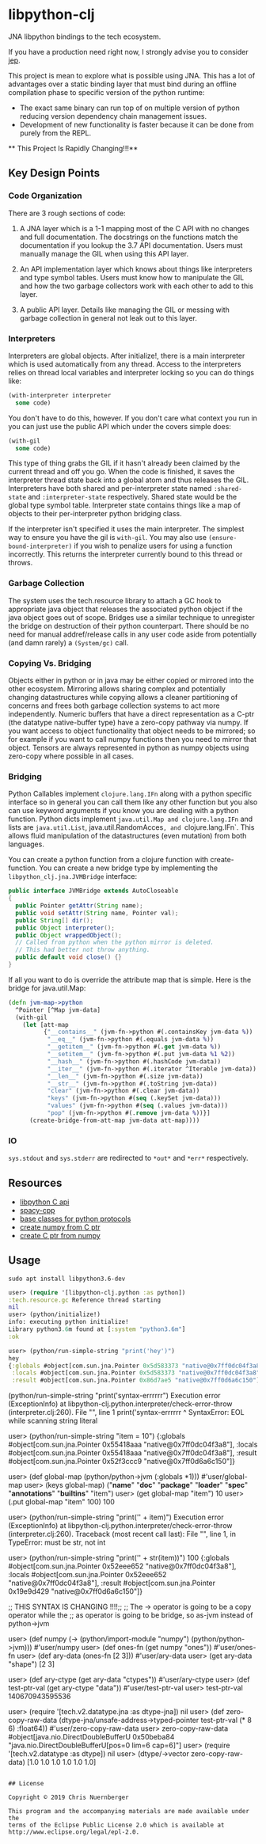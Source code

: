 # libpython-clj

JNA libpython bindings to the tech ecosystem.

If you have a production need right now, I strongly advise you to consider
[jep](https://github.com/ninia/jep).

This project is mean to explore what is possible using JNA.  This has a lot of
advantages over a static binding layer that must bind during an offline compilation
phase to specific version of the python runtime:

* The exact same binary can run top of on multiple version of python reducing version
  dependency chain management issues.
* Development of new functionality is faster because it can be done from purely from the
  REPL.


** This Project Is Rapidly Changing!!!**



## Key Design Points


### Code Organization


There are 3 rough sections of code:
1. A JNA layer which is a 1-1 mapping most of the C API with no changes and full
   documentation.  The docstrings on the functions match the documentation if you lookup
   the 3.7 API documentation.  Users must manually manage the GIL when using this API
   layer.

2. An API implementation layer which knows about things like interpreters and type
   symbol tables.  Users must know how to manipulate the GIL and how the two garbage
   collectors work with each other to add to this layer.

3. A public API layer.  Details like managing the GIL or messing with garbage collection
   in general not leak out to this layer.



### Interpreters

Interpreters are global objects.  After initialize!, there is a main interpreter which
is used automatically from any thread.  Access to the interpreters relies on thread
local variables and interpreter locking so you can do things like:

```clojure
(with-interpreter interpreter
  some code)
```

You don't have to do this, however.  If you don't care what context you run in you can
just use the public API which under the covers simple does:


```clojure
(with-gil
  some code)
```

This type of thing grabs the GIL if it hasn't already been claimed by the current thread
and off you go.  When the code is finished, it saves the interpreter thread state back
into a global atom and thus releases the GIL.  Interpreters have both shared and
per-interpreter state named `:shared-state` and `:interpreter-state` respectively.
Shared state would be the global type symbol table.  Interpreter state contains things
like a map of objects to their per-interpreter python bridging class.

If the interpreter isn't specified it uses the main interpreter.  The simplest way to
ensure you have the gil is `with-gil`.  You may also use `(ensure-bound-interpreter)` if
you wish to penalize users for using a function incorrectly.  This returns the
interpreter currently bound to this thread or throws.


### Garbage Collection

The system uses the tech.resource library to attach a GC hook to appropriate java object
that releases the associated python object if the java object goes out of scope.
Bridges use a similar technique to unregister the bridge on destruction of their python
counterpart.  There should be no need for manual addref/release calls in any user code
aside from potentially (and damn rarely) a `(System/gc)` call.


### Copying Vs. Bridging


Objects either in python or in java may be either copied or mirrored into the other
ecosystem.  Mirroring allows sharing complex and potentially changing datastructures
while copying allows a cleaner partitioning of concerns and frees both garbage
collection systems to act more independently.  Numeric buffers that have a direct
representation as a C-ptr (the datatype native-buffer type) have a zero-copy pathway via
numpy.  If you want access to object functionality that object needs to be mirrored; so
for example if you want to call numpy functions then you need to mirror that object.
Tensors are always represented in python as numpy objects using zero-copy where possible
in all cases.


### Bridging


Python Callables implement `clojure.lang.IFn` along with a python specific interface so
in general you can call them like any other function but you also can use keyword
arguments if you know you are dealing with a python function.  Python dicts implement
`java.util.Map and clojure.lang.IFn` and lists are `java.util.List`,
java.util.RandomAcces`, and `clojure.lang.IFn`.  This allows fluid manipulation of
the datastructures (even mutation) from both languages.

You can create a python function from a clojure function with create-function.  You can
create a new bridge type by implementing the `libpython_clj.jna.JVMBridge` interface:

```java
public interface JVMBridge extends AutoCloseable
{
  public Pointer getAttr(String name);
  public void setAttr(String name, Pointer val);
  public String[] dir();
  public Object interpreter();
  public Object wrappedObject();
  // Called from python when the python mirror is deleted.
  // This had better not throw anything.
  public default void close() {}
}
```

If all you want to do is override the attribute map that is simple.  Here is the bridge
for java.util.Map:

```clojure
(defn jvm-map->python
  ^Pointer [^Map jvm-data]
  (with-gil
    (let [att-map
          {"__contains__" (jvm-fn->python #(.containsKey jvm-data %))
           "__eq__" (jvm-fn->python #(.equals jvm-data %))
           "__getitem__" (jvm-fn->python #(.get jvm-data %))
           "__setitem__" (jvm-fn->python #(.put jvm-data %1 %2))
           "__hash__" (jvm-fn->python #(.hashCode jvm-data))
           "__iter__" (jvm-fn->python #(.iterator ^Iterable jvm-data))
           "__len__" (jvm-fn->python #(.size jvm-data))
           "__str__" (jvm-fn->python #(.toString jvm-data))
           "clear" (jvm-fn->python #(.clear jvm-data))
           "keys" (jvm-fn->python #(seq (.keySet jvm-data)))
           "values" (jvm-fn->python #(seq (.values jvm-data)))
           "pop" (jvm-fn->python #(.remove jvm-data %))}]
      (create-bridge-from-att-map jvm-data att-map))))
```

### IO

`sys.stdout` and `sys.stderr` are redirected to `*out*` and `*err*` respectively.



## Resources

* [libpython C api](https://docs.python.org/3.7/c-api/index.html#c-api-index)
* [spacy-cpp](https://github.com/d99kris/spacy-cpp)
* [base classes for python protocols](https://docs.python.org/3.7/library/collections.abc.html#collections-abstract-base-classes)
* [create numpy from C ptr](https://stackoverflow.com/questions/23930671/how-to-create-n-dim-numpy-array-from-a-pointer)
* [create C ptr from numpy](https://docs.scipy.org/doc/numpy/reference/generated/numpy.ndarray.ctypes.html)


## Usage

```console
sudo apt install libpython3.6-dev
```

```clojure
user> (require '[libpython-clj.python :as python])
:tech.resource.gc Reference thread starting
nil
user> (python/initialize!)
info: executing python initialize!
Library python3.6m found at [:system "python3.6m"]
:ok

user> (python/run-simple-string "print('hey')")
hey
{:globals #object[com.sun.jna.Pointer 0x5d583373 "native@0x7ff0dc04f3a8"],
 :locals #object[com.sun.jna.Pointer 0x5d583373 "native@0x7ff0dc04f3a8"],
 :result #object[com.sun.jna.Pointer 0x86d7ae5 "native@0x7ff0d6a6c150"]}
```
(python/run-simple-string "print('syntax-errrrrr")
Execution error (ExceptionInfo) at libpython-clj.python.interpreter/check-error-throw (interpreter.clj:260).
  File "<string>", line 1
    print('syntax-errrrrr
                        ^
SyntaxError: EOL while scanning string literal


user> (python/run-simple-string "item = 10")
{:globals #object[com.sun.jna.Pointer 0x55418aaa "native@0x7ff0dc04f3a8"],
 :locals #object[com.sun.jna.Pointer 0x55418aaa "native@0x7ff0dc04f3a8"],
 :result #object[com.sun.jna.Pointer 0x52f3ccc9 "native@0x7ff0d6a6c150"]}

user> (def global-map (python/python->jvm (:globals *1)))
#'user/global-map
user> (keys global-map)
("__name__"
 "__doc__"
 "__package__"
 "__loader__"
 "__spec__"
 "__annotations__"
 "__builtins__"
 "item")
user> (get global-map "item")
10
user> (.put global-map "item" 100)
100

user> (python/run-simple-string "print('' + item)")
Execution error (ExceptionInfo) at libpython-clj.python.interpreter/check-error-throw (interpreter.clj:260).
Traceback (most recent call last):
  File "<string>", line 1, in <module>
TypeError: must be str, not int

user> (python/run-simple-string "print('' + str(item))")
100
{:globals #object[com.sun.jna.Pointer 0x52eee652 "native@0x7ff0dc04f3a8"],
 :locals #object[com.sun.jna.Pointer 0x52eee652 "native@0x7ff0dc04f3a8"],
 :result #object[com.sun.jna.Pointer 0x19e9d429 "native@0x7ff0d6a6c150"]}

;;  THIS SYNTAX IS CHANGING  !!!!;;
;;  The -> operator is going to be a copy operator while the
;;  as operator is going to be bridge, so  as-jvm instead of python->jvm

user> (def numpy (-> (python/import-module "numpy")
                     (python/python->jvm)))
#'user/numpy
user> (def ones-fn (get numpy "ones"))
#'user/ones-fn
user> (def ary-data (ones-fn [2 3]))
#'user/ary-data
user> (get ary-data "shape")
[2 3]

user> (def ary-ctype (get ary-data "ctypes"))
#'user/ary-ctype
user> (def test-ptr-val (get ary-ctype "data"))
#'user/test-ptr-val
user> test-ptr-val
140670943595536

user> (require '[tech.v2.datatype.jna :as dtype-jna])
nil
user> (def zero-copy-raw-data (dtype-jna/unsafe-address->typed-pointer test-ptr-val (* 8 6) :float64))
#'user/zero-copy-raw-data
user> zero-copy-raw-data
#object[java.nio.DirectDoubleBufferU 0x50beba84 "java.nio.DirectDoubleBufferU[pos=0 lim=6 cap=6]"]
user> (require '[tech.v2.datatype :as dtype])
nil
user> (dtype/->vector zero-copy-raw-data)
[1.0 1.0 1.0 1.0 1.0 1.0]
```

## License

Copyright © 2019 Chris Nuernberger

This program and the accompanying materials are made available under the
terms of the Eclipse Public License 2.0 which is available at
http://www.eclipse.org/legal/epl-2.0.
